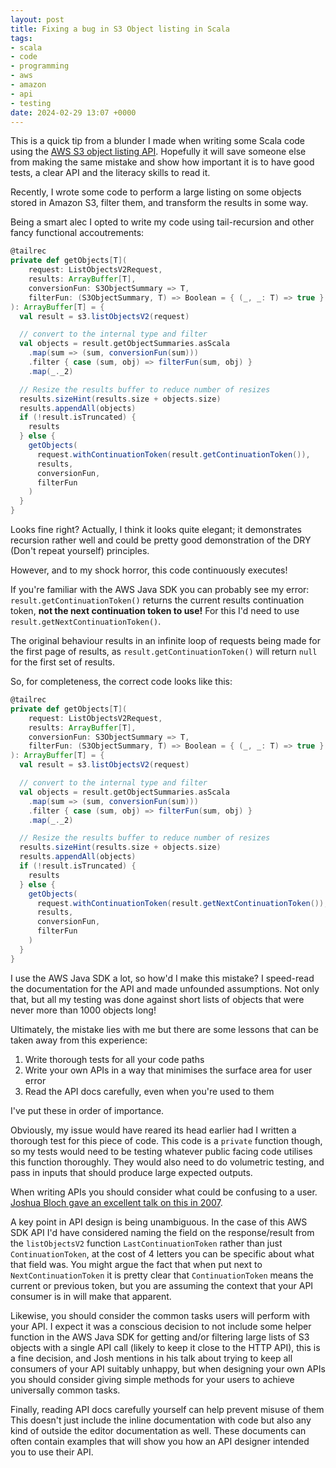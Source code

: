 ```yaml
---
layout: post
title: Fixing a bug in S3 Object listing in Scala
tags:
- scala
- code
- programming
- aws
- amazon
- api
- testing
date: 2024-02-29 13:07 +0000
---
```

This is a quick tip from a blunder I made when writing some Scala code using
the [AWS S3 object listing
API](https://docs.aws.amazon.com/AmazonS3/latest/API/API_ListObjectsV2.html).
Hopefully it will save someone else from making the same mistake and show how
important it is to have good tests, a clear API and the literacy skills to read
it.

Recently, I wrote some code to perform a large listing on some objects
stored in Amazon S3, filter them, and transform the results in some way.

Being a smart alec I opted to write my code using tail-recursion and other
fancy functional accoutrements:

```scala
@tailrec
private def getObjects[T](
    request: ListObjectsV2Request,
    results: ArrayBuffer[T],
    conversionFun: S3ObjectSummary => T,
    filterFun: (S3ObjectSummary, T) => Boolean = { (_, _: T) => true }
): ArrayBuffer[T] = {
  val result = s3.listObjectsV2(request)

  // convert to the internal type and filter
  val objects = result.getObjectSummaries.asScala
    .map(sum => (sum, conversionFun(sum)))
    .filter { case (sum, obj) => filterFun(sum, obj) }
    .map(_._2)

  // Resize the results buffer to reduce number of resizes
  results.sizeHint(results.size + objects.size)
  results.appendAll(objects)
  if (!result.isTruncated) {
    results
  } else {
    getObjects(
      request.withContinuationToken(result.getContinuationToken()),
      results,
      conversionFun,
      filterFun
    )
  }
}
```

Looks fine right? Actually, I think it looks quite elegant; it demonstrates
recursion rather well and could be pretty good demonstration of the DRY (Don't
repeat yourself) principles.

However, and to my shock horror, this code continuously executes!

If you're familiar with the AWS Java SDK you can probably see my error:
`result.getContinuationToken()` returns the current results continuation token,
**not the next continuation token to use!** For this I'd need to use 
`result.getNextContinuationToken()`. 

The original behaviour results in an infinite loop of requests being made for
the first page of results, as `result.getContinuationToken()` will return
`null` for the first set of results.

So, for completeness, the correct code looks like this:

```scala
@tailrec
private def getObjects[T](
    request: ListObjectsV2Request,
    results: ArrayBuffer[T],
    conversionFun: S3ObjectSummary => T,
    filterFun: (S3ObjectSummary, T) => Boolean = { (_, _: T) => true }
): ArrayBuffer[T] = {
  val result = s3.listObjectsV2(request)

  // convert to the internal type and filter
  val objects = result.getObjectSummaries.asScala
    .map(sum => (sum, conversionFun(sum)))
    .filter { case (sum, obj) => filterFun(sum, obj) }
    .map(_._2)

  // Resize the results buffer to reduce number of resizes
  results.sizeHint(results.size + objects.size)
  results.appendAll(objects)
  if (!result.isTruncated) {
    results
  } else {
    getObjects(
      request.withContinuationToken(result.getNextContinuationToken()),
      results,
      conversionFun,
      filterFun
    )
  }
}
```

I use the AWS Java SDK a lot, so how'd I make this mistake? I speed-read the 
documentation for the API and made unfounded assumptions. Not only that, but
all my testing was done against short lists of objects that were never more
than 1000 objects long!

Ultimately, the mistake lies with me but there are some lessons that can be
taken away from this experience:

1. Write thorough tests for all your code paths
2. Write your own APIs in a way that minimises the surface area for user error
3. Read the API docs carefully, even when you're used to them

I've put these in order of importance.

Obviously, my issue would have reared its head earlier had I written a thorough
test for this piece of code. This code is a `private` function though, so my
tests would need to be testing whatever public facing code utilises this
function thoroughly. They would also need to do volumetric testing, and pass in
inputs that should produce large expected outputs.

When writing APIs you should consider what could be confusing to a user.
[Joshua Bloch gave an excellent talk on this in
2007](https://www.youtube.com/watch?v=aAb7hSCtvGw). 

A key point in API design is being unambiguous. In the case of this AWS SDK API
I'd have considered naming the field on the response/result from the
`listObjectsV2` function `LastContinuationToken` rather than just
`ContinuationToken`, at the cost of 4 letters you can be specific about what
that field was. You might argue the fact that when put next to
`NextContinuationToken` it is pretty clear that `ContinuationToken` means the
current or previous token, but you are assuming the context that your API
consumer is in will make that apparent.

Likewise, you should consider the common tasks users will perform with your
API. I expect it was a conscious decision to not include some helper function
in the AWS Java SDK for getting and/or filtering large lists of S3 objects with
a single API call (likely to keep it close to the HTTP API), this is a fine
decision, and Josh mentions in his talk about trying to keep all consumers of
your API suitably unhappy, but when designing your own APIs you should consider
giving simple methods for your users to achieve universally common tasks.

Finally, reading API docs carefully yourself can help prevent misuse of them
This doesn't just include the inline documentation with code but also any kind
of outside the editor documentation as well. These documents can often contain
examples that will show you how an API designer intended you to use their API.
